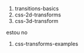 1. transitions-basics
1. css-2d-transforms
1. css-3d-transform



estou no
1. css-transforms-examples